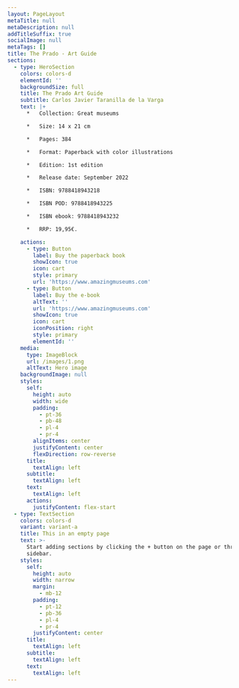 ```yaml
---
layout: PageLayout
metaTitle: null
metaDescription: null
addTitleSuffix: true
socialImage: null
metaTags: []
title: The Prado - Art Guide
sections:
  - type: HeroSection
    colors: colors-d
    elementId: ''
    backgroundSize: full
    title: The Prado Art Guide
    subtitle: Carlos Javier Taranilla de la Varga
    text: |+
      *   Collection: Great museums

      *   Size: 14 x 21 cm

      *   Pages: 384

      *   Format: Paperback with color illustrations

      *   Edition: 1st edition

      *   Release date: September 2022

      *   ISBN: 9788418943218

      *   ISBN POD: 9788418943225

      *   ISBN ebook: 9788418943232

      *   RRP: 19,95€.

    actions:
      - type: Button
        label: Buy the paperback book
        showIcon: true
        icon: cart
        style: primary
        url: 'https://www.amazingmuseums.com'
      - type: Button
        label: Buy the e-book
        altText: ''
        url: 'https://www.amazingmuseums.com'
        showIcon: true
        icon: cart
        iconPosition: right
        style: primary
        elementId: ''
    media:
      type: ImageBlock
      url: /images/1.png
      altText: Hero image
    backgroundImage: null
    styles:
      self:
        height: auto
        width: wide
        padding:
          - pt-36
          - pb-48
          - pl-4
          - pr-4
        alignItems: center
        justifyContent: center
        flexDirection: row-reverse
      title:
        textAlign: left
      subtitle:
        textAlign: left
      text:
        textAlign: left
      actions:
        justifyContent: flex-start
  - type: TextSection
    colors: colors-d
    variant: variant-a
    title: This in an empty page
    text: >-
      Start adding sections by clicking the + button on the page or through the
      sidebar.
    styles:
      self:
        height: auto
        width: narrow
        margin:
          - mb-12
        padding:
          - pt-12
          - pb-36
          - pl-4
          - pr-4
        justifyContent: center
      title:
        textAlign: left
      subtitle:
        textAlign: left
      text:
        textAlign: left
---
```

